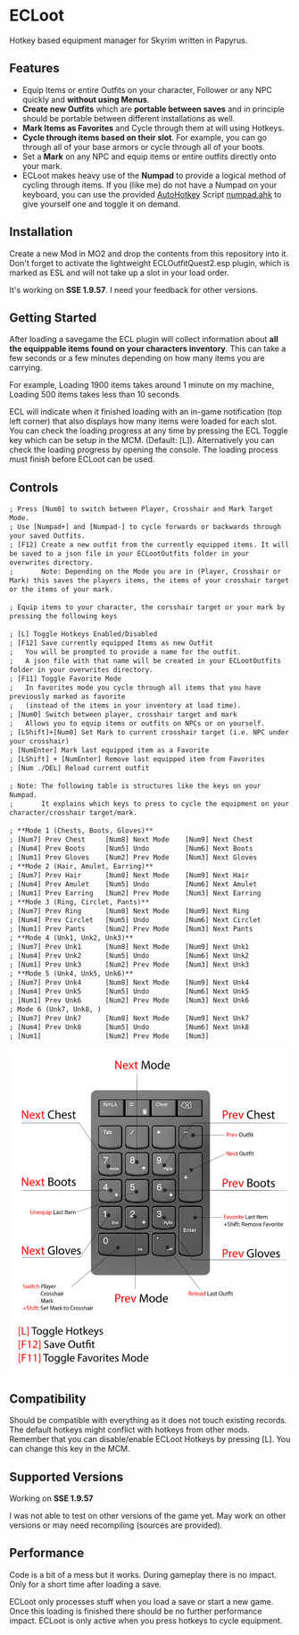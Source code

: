 # ECLoot
Hotkey based equipment manager for Skyrim written in Papyrus. 

## Features
* Equip Items or entire Outfits on your character, Follower or any NPC quickly and **without using Menus**.
* **Create new Outfits** which are **portable between saves** and in principle should be portable between different installations as well.
* **Mark Items as Favorites** and Cycle through them at will using Hotkeys.
* **Cycle through items based on their slot**. For example, you can go through all of your base armors or cycle through all of your boots.
* Set a **Mark** on any NPC and equip items or entire outfits directly onto your mark.
* ECLoot makes heavy use of the **Numpad** to provide a logical method of cycling through items. 
  If you (like me) do not have a Numpad on your keyboard, you can use the provided [AutoHotkey](https://github.com/AutoHotkey/AutoHotkey/releases/tag/v1.1.37.02) Script [numpad.ahk](numpad.ahk) to give yourself one and toggle it on demand.

## Installation
Create a new Mod in MO2 and drop the contents from this repository into it. Don't forget to activate the lightweight ECLOutfitQuest2.esp plugin, which is marked as ESL and will not take up a slot in your load order.

It's working on **SSE 1.9.57**. I need your feedback for other versions.

## Getting Started
After loading a savegame the ECL plugin will collect information about **all the equippable items found on your characters inventory**.
This can take a few seconds or a few minutes depending on how many items you are carrying. 


For example, Loading 1900 items takes around 1 minute on my machine, Loading 500 items takes less than 10 seconds.

ECL will indicate when it finished loading with an in-game notification (top left corner) that also displays how many items were loaded for each slot.
You can check the loading progress at any time by pressing the ECL Toggle key which can be setup in the MCM. (Default: [L]).
Alternatively you can check the loading progress by opening the console. The loading process must finish before ECLoot can be used.

## Controls

    ; Press [Num0] to switch between Player, Crosshair and Mark Target Mode.
    ; Use [Numpad+] and [Numpad-] to cycle forwards or backwards through your saved Outfits.
    ; [F12] Create a new outfit from the currently equipped items. It will be saved to a json file in your ECLootOutfits folder in your overwrites directory.
    ;       Note: Depending on the Mode you are in (Player, Crosshair or Mark) this saves the players items, the items of your crosshair target or the items of your mark.

    ; Equip items to your character, the corsshair target or your mark by pressing the following keys
    
    ; [L] Toggle Hotkeys Enabled/Disabled
    ; [F12] Save currently equipped Items as new Outfit
    ;   You will be prompted to provide a name for the outfit.
    ;   A json file with that name will be created in your ECLootOutfits folder in your overwrites directory.
    ; [F11] Toggle Favorite Mode
    ;   In favorites mode you cycle through all items that you have previously marked as favorite 
    ;   (instead of the items in your inventory at load time).
    ; [Num0] Switch between player, crosshair target and mark
    ;   Allows you to equip items or outfits on NPCs or on yourself.
    ; [LShift]+[Num0] Set Mark to current crosshair target (i.e. NPC under your crosshair) 
    ; [NumEnter] Mark last equipped item as a Favorite
    ; [LShift] + [NumEnter] Remove last equipped item from Favorites
    ; [Num ./DEL] Reload current outfit

    ; Note: The following table is structures like the keys on your Numpad.
    ;       It explains which keys to press to cycle the equipment on your character/crosshair target/mark.
    
    ; **Mode 1 (Chests, Boots, Gloves)**
    ; [Num7] Prev Chest     [Num8] Next Mode    [Num9] Next Chest
    ; [Num4] Prev Boots     [Num5] Undo         [Num6] Next Boots
    ; [Num1] Prev Gloves    [Num2] Prev Mode    [Num3] Next Gloves
    ; **Mode 2 (Hair, Amulet, Earring)**
    ; [Num7] Prev Hair      [Num8] Next Mode    [Num9] Next Hair
    ; [Num4] Prev Amulet    [Num5] Undo         [Num6] Next Amulet
    ; [Num1] Prev Earring   [Num2] Prev Mode    [Num3] Next Earring
    ; **Mode 3 (Ring, Circlet, Pants)**
    ; [Num7] Prev Ring      [Num8] Next Mode    [Num9] Next Ring
    ; [Num4] Prev Circlet   [Num5] Undo         [Num6] Next Circlet
    ; [Num1] Prev Pants     [Num2] Prev Mode    [Num3] Next Pants
    ; **Mode 4 (Unk1, Unk2, Unk3)**
    ; [Num7] Prev Unk1      [Num8] Next Mode    [Num9] Next Unk1
    ; [Num4] Prev Unk2      [Num5] Undo         [Num6] Next Unk2
    ; [Num1] Prev Unk3      [Num2] Prev Mode    [Num3] Next Unk3
    ; **Mode 5 (Unk4, Unk5, Unk6)**
    ; [Num7] Prev Unk4      [Num8] Next Mode    [Num9] Next Unk4
    ; [Num4] Prev Unk5      [Num5] Undo         [Num6] Next Unk5
    ; [Num1] Prev Unk6      [Num2] Prev Mode    [Num3] Next Unk6
    ; Mode 6 (Unk7, Unk8, )
    ; [Num7] Prev Unk7      [Num8] Next Mode    [Num9] Next Unk7
    ; [Num4] Prev Unk8      [Num5] Undo         [Num6] Next Unk8
    ; [Num1]                [Num2] Prev Mode    [Num3] 

![Alt text](controls.png)

## Compatibility
Should be compatible with everything as it does not touch existing records. The default hotkeys might conflict with hotkeys from other mods. Remember that you can disable/enable ECLoot Hotkeys by pressing [L]. You can change this key in the MCM.

## Supported Versions
Working on **SSE 1.9.57**

I was not able to test on other versions of the game yet. May work on other versions or may need recompiling (sources are provided). 

## Performance
Code is a bit of a mess but it works. During gameplay there is no impact. Only for a short time after loading a save.

ECLoot only processes stuff when you load a save or start a new game. Once this loading is finished there should be no further performance impact. 
ECLoot is only active when you press hotkeys to cycle equipment.

